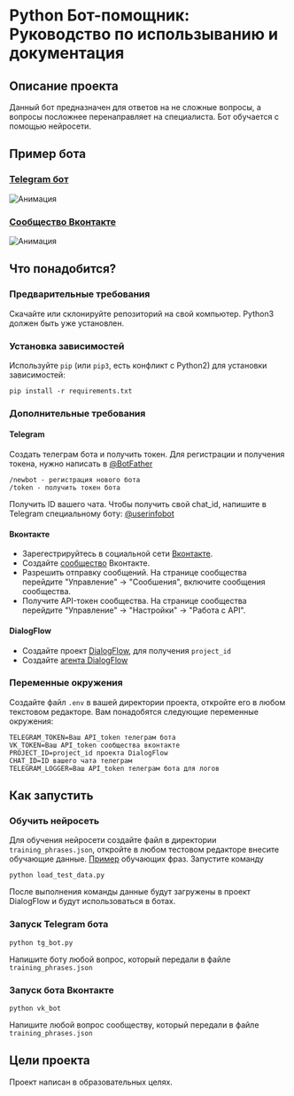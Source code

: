 # Python Бот-помощник: Руководство по использыванию и документация
## Описание проекта
Данный бот предназначен для ответов на не сложные вопросы, а вопросы посложнее перенаправляет на специалиста. Бот обучается с помощью нейросети.
## Пример бота
### [Telegram бот](https://t.me/ForspeechBot)
![Анимация](https://gist.github.com/user-attachments/assets/f81eb7a0-5011-4d95-9fa3-14a007e4fffe)
### [Сообщество Вконтакте](https://vk.com/club229054478)
![Анимация](https://gist.github.com/user-attachments/assets/fa502029-53a7-457a-bcfd-4bee3a682625)
## Что понадобится?
### Предварительные требования
Скачайте или склонируйте репозиторий на свой компьютер.
Python3 должен быть уже установлен. 
### Установка зависимостей
Используйте `pip` (или `pip3`, есть конфликт с Python2) для установки зависимостей:
```
pip install -r requirements.txt
```
### Дополнительные требования
#### Telegram
Создать телеграм бота и получить токен. Для регистрации и получения токена, нужно написать в [@BotFather](https://t.me/BotFather)
```
/newbot - регистрация нового бота
/token - получить токен бота 
```
Получить ID вашего чата. Чтобы получить свой chat_id, напишите в Telegram специальному боту: [@userinfobot](https://telegram.me/userinfobot)
#### Вконтакте
- Зарегестрируйтесь в социальной сети [Вконтакте](https://vk.com).
- Создайте [сообщество](https://vk.com/groups?w=groups_create_new__main) Вконтакте.
- Разрешить отправку сообщений. На странице сообщества перейдите "Управление" → "Сообшения", включите сообщения сообщества.
- Получите API-токен сообщества. На странице сообщества перейдите "Управление" → "Настройки" → "Работа с API".
#### DialogFlow
- Создайте проект [DialogFlow](https://cloud.google.com/dialogflow/es/docs/quick/setup), для получения ```project_id```
- Создайте [агента DialogFlow](https://cloud.google.com/dialogflow/es/docs/quick/build-agent)
### Переменные окружения
Создайте файл ```.env``` в вашей директории проекта, откройте его в любом текстовом редакторе. Вам понадобятся следующие переменные окружения:
```
TELEGRAM_TOKEN=Ваш API_token телеграм бота
VK_TOKEN=Ваш API_token сообщества вконтакте
PROJECT_ID=project_id проекта DialogFlow
CHAT_ID=ID вашего чата телеграм
TELEGRAM_LOGGER=Ваш API_token телеграм бота для логов
```
## Как запустить
### Обучить нейросеть
Для обучения нейросети создайте файл в директории ```training_phrases.json```, откройте в любом тестовом редакторе внесите обучающие данные. [Пример](https://dvmn.org/media/filer_public/a7/db/a7db66c0-1259-4dac-9726-2d1fa9c44f20/questions.json) обучающих фраз.
Запустите команду
```bush
python load_test_data.py
```
После выполнения команды данные будут загружены в проект DialogFlow и будут использоваться в ботах.
### Запуск Telegram бота
```bush
python tg_bot.py
```
Напишите боту любой вопрос, который передали в файле ```training_phrases.json```
### Запуск бота Вконтакте
```bush
python vk_bot
```
Напишите любой вопрос сообществу, который передали в файле ```training_phrases.json```
## Цели проекта
Проект написан в образовательных целях.



